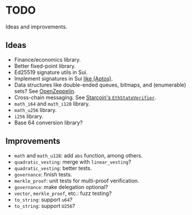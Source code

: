 # TODO

Ideas and improvements.

## Ideas

* Finance/economics library.
* Better fixed-point library.
* Ed25519 signature utils in Sui.
* Implement signatures in Sui [like (Aptos)](https://github.com/aptos-labs/aptos-core/blob/main/aptos-move/framework/aptos-stdlib/sources/signature.move).
* Data structures like double-ended queues, bitmaps, and (enumerable) sets? See [OpenZeppelin](https://docs.openzeppelin.com/contracts/4.x/api/utils#DoubleEndedQueue).
* Cross-chain messaging. See [Starcoin's `EthStateVerifier`](https://github.com/starcoinorg/starcoin-framework-commons/blob/main/sources/EthStateVerifier.move).
* `math_i64` and `math_i128` library.
* `math_u256` library.
* `i256` library.
* Base 64 conversion library?

## Improvements

* `math` and `math_u128`: add `abs` function, among others.
* `quadratic_vesting`: merge with `linear_vesting`?
* `quadratic_vesting`: better tests.
* `governance`: finish tests.
* `merkle_proof`: unit tests for multi-proof verification.
* `governance`: make delegation optional?
* `vector`, `merkle_proof`, etc.: fuzz testing?
* `to_string`: support `u64`?
* `to_string`: support `U256`?
